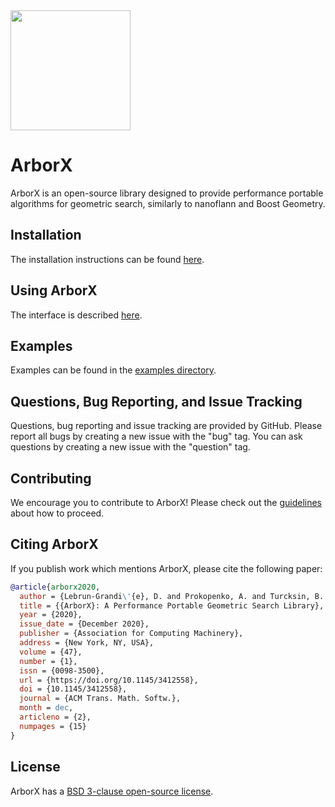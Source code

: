<img src="docs/logos/arborx_logo_v1.0.png" width="192">

ArborX
======
ArborX is an open-source library designed to provide performance portable
algorithms for geometric search, similarly to nanoflann and Boost Geometry.

Installation
------------
The installation instructions can be found [here](https://github.com/arborx/ArborX/wiki/Build).

Using ArborX
------------
The interface is described [here](https://github.com/arborx/ArborX/wiki/ArborX%3A%3ABoundingVolumeHierarchy).

Examples
--------
Examples can be found in the [examples directory](https://github.com/arborx/ArborX/tree/master/examples).

Questions, Bug Reporting, and Issue Tracking
--------------------------------------------
Questions, bug reporting and issue tracking are provided by GitHub. Please
report all bugs by creating a new issue with the "bug" tag. You can ask
questions by creating a new issue with the "question" tag.

Contributing
------------
We encourage you to contribute to ArborX! Please check out the
[guidelines](CONTRIBUTING.md) about how to proceed.

Citing ArborX
-------------
If you publish work which mentions ArborX, please cite the following paper:

```BibTeX
@article{arborx2020,
  author = {Lebrun-Grandi\'{e}, D. and Prokopenko, A. and Turcksin, B. and Slattery, S. R.},
  title = {{ArborX}: A Performance Portable Geometric Search Library},
  year = {2020},
  issue_date = {December 2020},
  publisher = {Association for Computing Machinery},
  address = {New York, NY, USA},
  volume = {47},
  number = {1},
  issn = {0098-3500},
  url = {https://doi.org/10.1145/3412558},
  doi = {10.1145/3412558},
  journal = {ACM Trans. Math. Softw.},
  month = dec,
  articleno = {2},
  numpages = {15}
}
```

License
-------
ArborX has a [BSD 3-clause open-source license](LICENSE).
